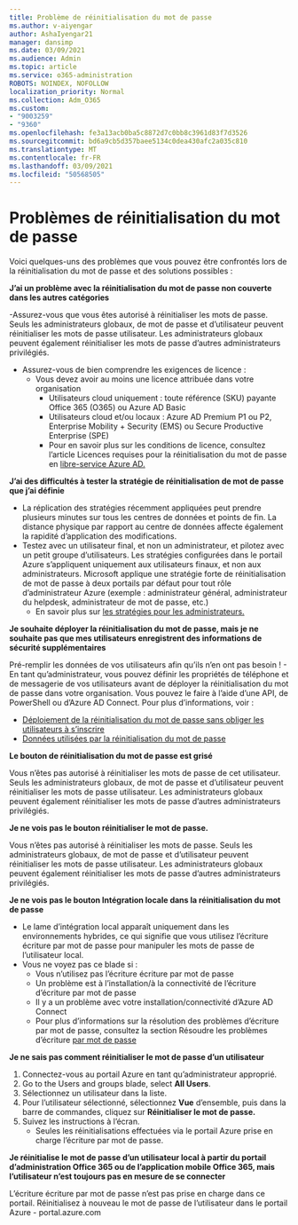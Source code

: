 ```yaml
---
title: Problème de réinitialisation du mot de passe
ms.author: v-aiyengar
author: AshaIyengar21
manager: dansimp
ms.date: 03/09/2021
ms.audience: Admin
ms.topic: article
ms.service: o365-administration
ROBOTS: NOINDEX, NOFOLLOW
localization_priority: Normal
ms.collection: Adm_O365
ms.custom:
- "9003259"
- "9360"
ms.openlocfilehash: fe3a13acb0ba5c8872d7c0bb8c3961d83f7d3526
ms.sourcegitcommit: bd6a9cb5d357baee5134c0dea430afc2a035c810
ms.translationtype: MT
ms.contentlocale: fr-FR
ms.lasthandoff: 03/09/2021
ms.locfileid: "50568505"
---
```

# <a name="problems-resetting-password"></a>Problèmes de réinitialisation du mot de passe

Voici quelques-uns des problèmes que vous pouvez être confrontés lors de la réinitialisation du mot de passe et des solutions possibles :

**J’ai un problème avec la réinitialisation du mot de passe non couverte dans les autres catégories**

-Assurez-vous que vous êtes autorisé à réinitialiser les mots de passe. Seuls les administrateurs globaux, de mot de passe et d’utilisateur peuvent réinitialiser les mots de passe utilisateur. Les administrateurs globaux peuvent également réinitialiser les mots de passe d’autres administrateurs privilégiés.
- Assurez-vous de bien comprendre les exigences de licence :
    - Vous devez avoir au moins une licence attribuée dans votre organisation
        - Utilisateurs cloud uniquement : toute référence (SKU) payante Office 365 (O365) ou Azure AD Basic
        - Utilisateurs cloud et/ou locaux : Azure AD Premium P1 ou P2, Enterprise Mobility + Security (EMS) ou Secure Productive Enterprise (SPE)
        - Pour en savoir plus sur les conditions de licence, consultez l’article Licences requises pour la réinitialisation du mot de passe en [libre-service Azure AD.](https://docs.microsoft.com/azure/active-directory/active-directory-passwords-licensing?WT.mc_id=Portal-Microsoft_Azure_Support)

**J’ai des difficultés à tester la stratégie de réinitialisation de mot de passe que j’ai définie**

- La réplication des stratégies récemment appliquées peut prendre plusieurs minutes sur tous les centres de données et points de fin. La distance physique par rapport au centre de données affecte également la rapidité d’application des modifications.
- Testez avec un utilisateur final, et non un administrateur, et pilotez avec un petit groupe d’utilisateurs. Les stratégies configurées dans le portail Azure s’appliquent uniquement aux utilisateurs finaux, et non aux administrateurs. Microsoft applique une stratégie forte de réinitialisation de mot de passe à deux portails par défaut pour tout rôle d’administrateur Azure (exemple : administrateur général, administrateur du helpdesk, administrateur de mot de passe, etc.)
    - En savoir plus sur [les stratégies pour les administrateurs.](https://docs.microsoft.com/azure/active-directory/active-directory-passwords-policy?WT.mc_id=Portal-Microsoft_Azure_Support#administrator-password-policy-differences)

**Je souhaite déployer la réinitialisation du mot de passe, mais je ne souhaite pas que mes utilisateurs enregistrent des informations de sécurité supplémentaires**

Pré-remplir les données de vos utilisateurs afin qu’ils n’en ont pas besoin ! - En tant qu’administrateur, vous pouvez définir les propriétés de téléphone et de messagerie de vos utilisateurs avant de déployer la réinitialisation du mot de passe dans votre organisation. Vous pouvez le faire à l’aide d’une API, de PowerShell ou d’Azure AD Connect. Pour plus d’informations, voir :
- [Déploiement de la réinitialisation du mot de passe sans obliger les utilisateurs à s’inscrire](https://docs.microsoft.com/azure/active-directory/active-directory-passwords-policy?WT.mc_id=Portal-Microsoft_Azure_Support#administrator-password-policy-differences)
- [Données utilisées par la réinitialisation du mot de passe](https://docs.microsoft.com/azure/active-directory/active-directory-passwords-data?WT.mc_id=Portal-Microsoft_Azure_Support)

**Le bouton de réinitialisation du mot de passe est grisé**

Vous n’êtes pas autorisé à réinitialiser les mots de passe de cet utilisateur. Seuls les administrateurs globaux, de mot de passe et d’utilisateur peuvent réinitialiser les mots de passe utilisateur. Les administrateurs globaux peuvent également réinitialiser les mots de passe d’autres administrateurs privilégiés.

**Je ne vois pas le bouton réinitialiser le mot de passe.**

Vous n’êtes pas autorisé à réinitialiser les mots de passe. Seuls les administrateurs globaux, de mot de passe et d’utilisateur peuvent réinitialiser les mots de passe utilisateur. Les administrateurs globaux peuvent également réinitialiser les mots de passe d’autres administrateurs privilégiés.

**Je ne vois pas le bouton Intégration locale dans la réinitialisation du mot de passe**

- Le lame d’intégration local apparaît uniquement dans les environnements hybrides, ce qui signifie que vous utilisez l’écriture écriture par mot de passe pour manipuler les mots de passe de l’utilisateur local.
- Vous ne voyez pas ce blade si :
    - Vous n’utilisez pas l’écriture écriture par mot de passe
    - Un problème est à l’installation/à la connectivité de l’écriture d’écriture par mot de passe
    - Il y a un problème avec votre installation/connectivité d’Azure AD Connect
    - Pour plus d’informations sur la résolution des problèmes d’écriture par mot de passe, consultez la section Résoudre les problèmes d’écriture [par mot de passe](https://docs.microsoft.com/azure/active-directory/active-directory-passwords-data?WT.mc_id=Portal-Microsoft_Azure_Support)

**Je ne sais pas comment réinitialiser le mot de passe d’un utilisateur**

1. Connectez-vous au portail Azure en tant qu’administrateur approprié.
1. Go to the Users and groups blade, select **All Users**.
1. Sélectionnez un utilisateur dans la liste.
1. Pour l’utilisateur sélectionné, sélectionnez **Vue** d’ensemble, puis dans la barre de commandes, cliquez sur **Réinitialiser le mot de passe.**
1. Suivez les instructions à l’écran.
    - Seules les réinitialisations effectuées via le portail Azure prise en charge l’écriture par mot de passe.

**Je réinitialise le mot de passe d’un utilisateur local à partir du portail d’administration Office 365 ou de l’application mobile Office 365, mais l’utilisateur n’est toujours pas en mesure de se connecter**

L’écriture écriture par mot de passe n’est pas prise en charge dans ce portail. Réinitialisez à nouveau le mot de passe de l’utilisateur dans le portail Azure - portal.azure.com

